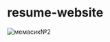 # resume-website
![мемасик№2](https://uploads.hb.cldmail.ru/geekbrains/public/ckeditor_assets/pictures/7058/retina-69c23f3c1fe8762a649fb32f2b938bbd.jpg)
